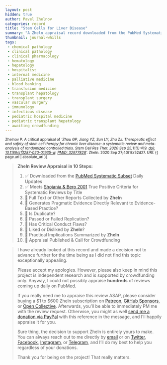 ```yaml
---
layout: post
hidden: true
author: Pavel Zhelnov
categories: record
title: "Stem Cells for Liver Disease"
summary: "A Zheln appraisal record downloaded from the PubMed Systematic Subset daily updates."
thumbnail: journal-whills
tags:
 - chemical pathology
 - clinical pathology
 - clinical pharmacology
 - hematology
 - hepatology
 - hospitalist
 - internal medicine
 - palliative medicine
 - blood banking
 - transfusion medicine
 - transplant hepatology
 - transplant surgery
 - vascular surgery
 - immunology
 - infectious disease
 - pediatric hospital medicine
 - pediatric transplant hepatology
 - awaiting crowdfunding
---
```


<small id="citation">Zhelnov P. A critical appraisal of _‘Zhou GP, Jiang YZ, Sun LY, Zhu ZJ. Therapeutic effect and safety of stem cell therapy for chronic liver disease: a systematic review and meta-analysis of randomized controlled trials. Stem Cell Res Ther. 2020 Sep 25;11(1):419. [doi: 10.1186/s13287-020-01935-w](https://doi.org/10.1186/s13287-020-01935-w). [PMID: 32977828](https://pubmed.gov/32977828)’._ Zheln. 2020 Sep 27;40(1):r52d27. URI: {{ page.url | absolute_url }}.</small>

> **Zheln Review Appraisal in 10 Steps:**
>
> 1. ✅ Downloaded from the [PubMed Systematic Subset](https://github.com/p1m-ortho/qs-global-ortho-search-queries/blob/global-sr-query/README.md) Daily Updates
> 2. ✅ Meets [Shojania & Bero 2001](https://www.researchgate.net/publication/11820967_Taking_Advantage_of_the_Explosion_of_Systematic_Reviews_An_Efficient_MEDLINE_Search_Strategy) True Positive Criteria for Systematic Reviews by Title
> 3. 🔄 Full Text or Other Reports Collected by **Zheln**
> 4. 🔄 Generates Pragmatic Evidence Directly Relevant to Evidence-Based Practice?
> 5. 🔄 Is Duplicate?
> 6. 🔄 Passed or Failed Replication?
> 7. 🔄 Has Critical Conduct Flaws?
> 8. 🔄 Liked or Disliked by **Zheln**?
> 9. 🔄 Practical Implications Summarized by **Zheln**
> 10. 🔄 Appraisal Published & Call for Crowdfunding

> I have already looked at this record and made a decision not to advance further for the time being as I did not find this topic exceptionally appealing.
>
> Please accept my apologies. However, please also keep in mind this project is independent research and is supported by crowdfunding only. Anyway, I could not possibly appraise **hundreds** of reviews coming up daily on PubMed.
> 
> If you really need me to appraise this review ASAP, please consider buying a $1 to $600 Zheln subscription on [Patreon](https://patreon.com/zheln), [GitHub Sponsors](https://github.com/sponsors/drzhelnov), or [Open Collective](https://opencollective.com/zheln). Afterwards, you’ll be able to immediately PM me with the review request. Otherwise, you might as well [send me a donation via PayPal](https://paypal.me/pjelnov) with this reference in the message, and I’ll happily appraise it for you.
> 
> Sure thing, the decision to support Zheln is entirely yours to make. You can always reach out to me directly by [email](mailto:pavel@zheln.com) or on [Twitter](https://twitter.com/drzhelnov), [Facebook](https://facebook.com/drzhelnov), [Instagram](https://instagram.com/igzheln), or [Telegram](https://t.me/drzhelnov), and I’ll do my best to help you regardless of your donations.
> 
> Thank you for being on the project! That really matters.
